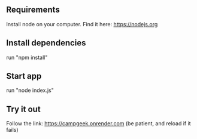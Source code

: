 ## Requirements
Install node on your computer. Find it here: https://nodejs.org

## Install dependencies
run "npm install"

## Start app
run "node index.js"

## Try it out
Follow the link: https://campgeek.onrender.com (be patient, and reload if it fails)
